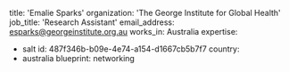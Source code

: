 title: 'Emalie Sparks'
organization: 'The George Institute for Global Health'
job_title: 'Research Assistant'
email_address: esparks@georgeinstitute.org.au
works_in: Australia
expertise:
  - salt
id: 487f346b-b09e-4e74-a154-d1667cb5b7f7
country:
  - australia
blueprint: networking
